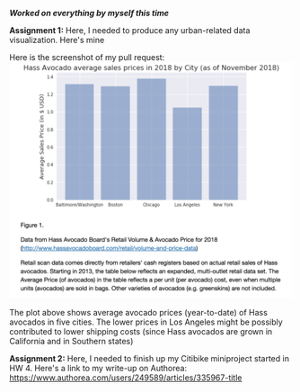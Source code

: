 __*Worked on everything by myself this time*__

__Assignment 1:__ 
Here, I needed to produce any urban-related data visualization. Here's mine

Here is the screenshot of my pull request: 
![Alt text](screenShots/avg_hass_avo_prices.png)

The plot above shows average avocado prices (year-to-date) of Hass avocados in five cities. The lower prices in Los Angeles might be possibly contributed to lower shipping costs (since Hass avocados are grown in California and in Southern states)


__Assignment 2:__ 
Here, I needed to finish up my Citibike miniproject started in HW 4. Here's a link to my write-up on Authorea: 
https://www.authorea.com/users/249589/articles/335967-title
